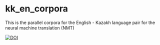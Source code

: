 # kk_en_corpora
This is the parallel corpora for the English - Kazakh language pair for the neural machine translation (NMT)

[![DOI](https://zenodo.org/badge/541750148.svg)](https://zenodo.org/badge/latestdoi/541750148)
